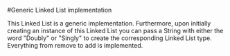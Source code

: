 #Generic Linked List implementation

This Linked List is a generic implementation. Furthermore, upon initially creating an instance of this Linked List you can pass a String with either the word "Doubly" or "Singly" to create the corresponding Linked List type. Everything from remove to add is implemented.
